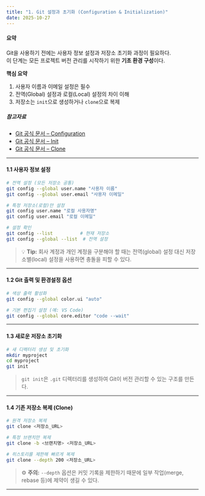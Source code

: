 ```yaml
---
title: "1. Git 설정과 초기화 (Configuration & Initialization)"
date: 2025-10-27
---
```


#### 요약
Git을 사용하기 전에는 사용자 정보 설정과 저장소 초기화 과정이 필요하다.  
이 단계는 모든 프로젝트 버전 관리를 시작하기 위한 **기초 환경 구성**이다.

**핵심 요약**
1. 사용자 이름과 이메일 설정은 필수  
2. 전역(Global) 설정과 로컬(Local) 설정의 차이 이해  
3. 저장소는 `init`으로 생성하거나 `clone`으로 복제  


##### 참고자료

* [Git 공식 문서 – Configuration](https://git-scm.com/docs/git-config)
* [Git 공식 문서 – Init](https://git-scm.com/docs/git-init)
* [Git 공식 문서 – Clone](https://git-scm.com/docs/git-clone)

---

#### 1.1 사용자 정보 설정

```bash
# 전역 설정 (모든 저장소 공통)
git config --global user.name "사용자 이름"
git config --global user.email "사용자 이메일"

# 특정 저장소(로컬)만 설정
git config user.name "로컬 사용자명"
git config user.email "로컬 이메일"

# 설정 확인
git config --list          # 현재 저장소
git config --global --list  # 전역 설정
````

> 💡 **Tip:**
> 회사 계정과 개인 계정을 구분해야 할 때는 전역(global) 설정 대신
> 저장소별(local) 설정을 사용하면 충돌을 피할 수 있다.

---

#### 1.2 Git 출력 및 환경설정 옵션

```bash
# 색상 출력 활성화
git config --global color.ui "auto"

# 기본 편집기 설정 (예: VS Code)
git config --global core.editor "code --wait"
```

---

#### 1.3 새로운 저장소 초기화

```bash
# 새 디렉터리 생성 및 초기화
mkdir myproject
cd myproject
git init
```

> `git init`은 `.git` 디렉터리를 생성하여 Git이 버전 관리할 수 있는 구조를 만든다.

---

#### 1.4 기존 저장소 복제 (Clone)

```bash
# 원격 저장소 복제
git clone <저장소_URL>

# 특정 브랜치만 복제
git clone -b <브랜치명> <저장소_URL>

# 히스토리를 제한해 빠르게 복제
git clone --depth 200 <저장소_URL>
```

> ⚙️ **주의:**
> `--depth` 옵션은 커밋 기록을 제한하기 때문에 일부 작업(merge, rebase 등)에 제약이 생길 수 있다.

---

